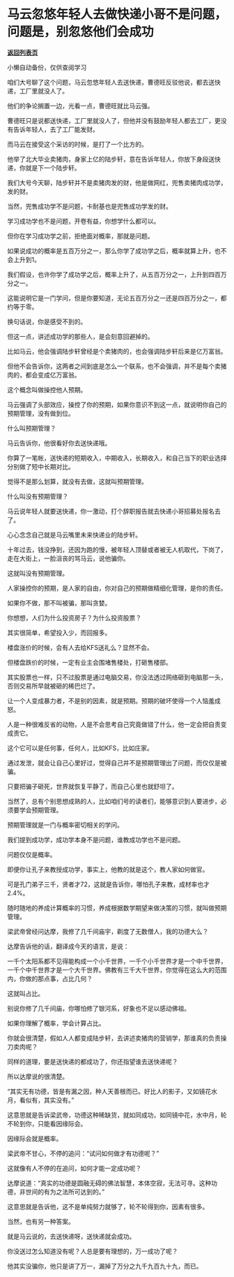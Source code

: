 # 马云忽悠年轻人去做快递小哥不是问题，问题是，别忽悠他们会成功

[**返回列表页**](/gzh/记忆承载3)

小懒自动备份，仅供查阅学习

咱们大号聊了这个问题，马云忽悠年轻人去送快递，曹德旺反驳他说，都去送快递，工厂里就没人了。

  

他们的争论搁置一边，光看一点，曹德旺就比马云强。  

  

曹德旺只是说都送快递，工厂里就没人了，但他并没有鼓励年轻人都去工厂，更没有告诉年轻人，去了工厂能发财。

  

而马云在接受这个采访的时候，是打了一个比方的。  

  

他举了北大毕业卖猪肉，身家上亿的陆步轩，意在告诉年轻人，你放下身段送快递，你就是下一个陆步轩。

  

我们大号今天聊，陆步轩并不是卖猪肉发的财，他是做网红，兜售卖猪肉成功学，发的财。

  

当然，兜售成功学不是问题，卡耐基也是兜售成功学发的财。  

  

学习成功学也不是问题，开卷有益，你想学什么都可以。

  

但你在学习成功学之前，拒绝面对概率，那就是问题。

  

如果说成功的概率是五百万分之一，那么你学了成功学之后，概率就算上升，也不会上升到1。

  

我们假设，也许你学了成功学之后，概率上升了，从五百万分之一，上升到四百万分之一。  

  

这能说明它是一门学问，但是你要知道，无论五百万分之一还是四百万分之一，都约等于零。  

  

换句话说，你是感受不到的。

  

但这一点，讲述成功学的那些人，是会刻意回避掉的。

  

比如马云，他会强调陆步轩曾经是个卖猪肉的，也会强调陆步轩后来是亿万富翁。

  

但他不会告诉你，这两者之间到底是怎么一个联系，也不会强调，并不是每个卖猪肉的，都会变成亿万富翁。

  

这个概念叫做操控他人预期。

  

马云强调了头部效应，操控了你的预期，如果你意识不到这一点，就说明你自己的预期管理，没有做到位。  
  

什么叫预期管理？

  

马云告诉你，他很看好你去送快递哦。

  

你算了一笔帐，送快递的短期收入，中期收入，长期收入，和自己当下的职业选择分别做了短中长期对比。

  

觉得不是那么划算，就没有去做，这就叫预期管理。

  

什么叫没有预期管理？

  

马云说年轻人就要送快递，你一激动，打个辞职报告就去快递小哥招募处报名去了。

  

心心念念自己就是马云嘴里未来快递业的陆步轩。

  

十年过去，钱没挣到，还因为跑的慢，被年轻人顶替或者被无人机取代，下岗了，走在大街上，一脸沮丧的骂马云，说他骗你。  

  

这就叫没有预期管理。

  

人家操控你的预期，是人家的自由，你对自己的预期做精细化管理，是你的责任。  

  

如果你不做，那不叫被骗，那叫贪婪。  

  

你想想，人们为什么投资房子？为什么投资股票？

  

其实很简单，希望投入少，而回报多。

  

楼盘涨价的时候，会有人去给KFS送礼么？显然不会。  

  

但楼盘跌价的时候，一定有业主会围堵售楼处，打砸售楼部。

  

其实股票也一样，只不过股票是通过电脑交易，你没法透过网络砸到电脑那一头，否则交易所早就被砸的稀巴烂了。

  

让一个人变成暴力者，不是别的因素，就是预期。预期的破坏使得一个人恼羞成怒。

  

人是一种很难反省的动物，人是不会思考自己究竟做错了什么，他一定会把自责变成责它。

  

这个它可以是任何事，任何人，比如KFS，比如庄家。

  

通过发泄，就会让自己心里好过，觉得自己并不是预期管理出了问题，而仅仅是被骗。  

  

只要把骗子砸死，世界就恢复平静了，而自己心里也就舒坦了。

  

当然了，总有个别思想成熟的人，比如咱们号的读者们，能够意识到人要进步，必须要学会预期管理。

  

预期管理就是一门与概率密切相关的学问。

  

我们提到成功学，成功学本身不是问题，谁教成功学也不是问题。  

  

问题仅仅是概率。

  

即便你让孔子来教授成功学，事实上，他教的就是这个，教人家如何做官。

  

可是孔门弟子三千，贤者才72，这就是告诉你，哪怕孔子来教，成材率也才2.4%。

  

随时随地的养成计算概率的习惯，养成根据数学期望来做决策的习惯，就叫做预期管理。

  

梁武帝曾经问达摩，我修了几千间庙宇，剃度了无数僧人，我的功德大么？  

  

达摩告诉他的话，翻译成今天的语言，是说：

  

一千个太阳系都不见得能构成一个小千世界，一千个小千世界才是一个中千世界，一千个中千世界才是一个大千世界。佛教有三千大千世界，你觉得在这么大的范围内，你做的那点事，占比几何？

  

这就叫占比。  

  

别说你修了几千间庙，你哪怕修了银河系，好象也不足以感动佛祖。

  

如果你理解了概率，学会计算占比。  

  

你就会很清楚，假如人人都变成陆步轩，去讲述卖猪肉的营销学，那谁真的负责操刀卖肉呢？

  

同样的道理，要是送快递的都成功了，你还指望谁去送快递呢？  

  

所以达摩说的很清楚。

  

“其实无有功德，皆是有漏之因，种人天善根而已。好比人的影子，又如镜花水月，看似有，其实没有。”

  

这意思就是告诉梁武帝，功德这种稀缺货，就如同成功，如同镜中花，水中月，轮不轮到你，只能看因缘际会。

  

因缘际会就是概率。  

  

梁武帝不甘心，不停的追问：“试问如何做才有功德呢？”

  

这就像有人不停的在追问，如何才能一定成功呢？

  

达摩说道：“真实的功德是圆融无碍的佛法智慧，本体空寂，无法可寻。这种功德，非世间的有为之法所可达到的。”

  

这意思就是告诉他，这不是单纯努力就够了，轮不轮得到你，因素有很多。

  

当然，也有另一种答案。

  

就是马云说的，去送快递呀，送快递就会成功。

  

你没送过怎么知道没有呢？人总是要有理想的，万一成功了呢？

  

他其实没骗你，他只是讲了万一，漏掉了万分之九千九百九十九，而已。

